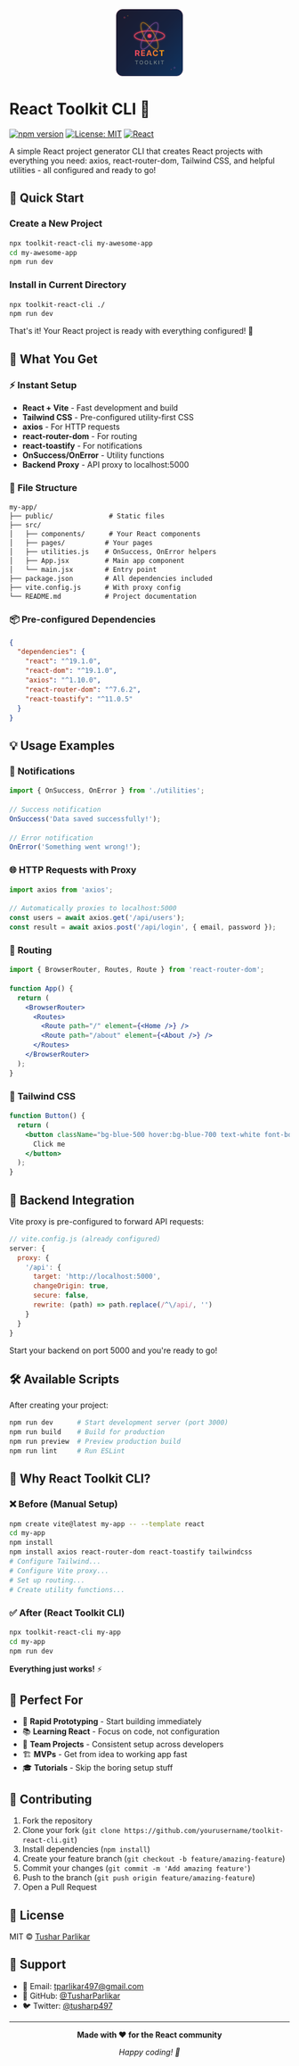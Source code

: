 <div align="center">
  <img src="./logo.svg" alt="React Toolkit CLI Logo" width="120" height="120">
</div>

# React Toolkit CLI 🚀

[![npm version](https://badge.fury.io/js/toolkit-react-cli.svg)](https://badge.fury.io/js/toolkit-react-cli)
[![License: MIT](https://img.shields.io/badge/License-MIT-yellow.svg)](https://opensource.org/licenses/MIT)
[![React](https://img.shields.io/badge/React-18%2B-blue.svg)](https://reactjs.org/)

A simple React project generator CLI that creates React projects with everything you need: axios, react-router-dom, Tailwind CSS, and helpful utilities - all configured and ready to go!

## 🚀 Quick Start

### Create a New Project

```bash
npx toolkit-react-cli my-awesome-app
cd my-awesome-app
npm run dev
```

### Install in Current Directory

```bash
npx toolkit-react-cli ./
npm run dev
```

That's it! Your React project is ready with everything configured! 🎉

## 🎯 What You Get

### ⚡ **Instant Setup**
- **React + Vite** - Fast development and build
- **Tailwind CSS** - Pre-configured utility-first CSS
- **axios** - For HTTP requests
- **react-router-dom** - For routing
- **react-toastify** - For notifications
- **OnSuccess/OnError** - Utility functions
- **Backend Proxy** - API proxy to localhost:5000

### 📁 **File Structure**
```
my-app/
├── public/              # Static files
├── src/
│   ├── components/      # Your React components
│   ├── pages/          # Your pages
│   ├── utilities.js    # OnSuccess, OnError helpers
│   ├── App.jsx         # Main app component
│   └── main.jsx        # Entry point
├── package.json        # All dependencies included
├── vite.config.js      # With proxy config
└── README.md           # Project documentation
```

### 📦 **Pre-configured Dependencies**
```json
{
  "dependencies": {
    "react": "^19.1.0",
    "react-dom": "^19.1.0",
    "axios": "^1.10.0",
    "react-router-dom": "^7.6.2",
    "react-toastify": "^11.0.5"
  }
}
```

## 💡 Usage Examples

### 🔔 **Notifications**
```jsx
import { OnSuccess, OnError } from './utilities';

// Success notification
OnSuccess('Data saved successfully!');

// Error notification  
OnError('Something went wrong!');
```

### 🌐 **HTTP Requests with Proxy**
```jsx
import axios from 'axios';

// Automatically proxies to localhost:5000
const users = await axios.get('/api/users');
const result = await axios.post('/api/login', { email, password });
```

### 🧭 **Routing**
```jsx
import { BrowserRouter, Routes, Route } from 'react-router-dom';

function App() {
  return (
    <BrowserRouter>
      <Routes>
        <Route path="/" element={<Home />} />
        <Route path="/about" element={<About />} />
      </Routes>
    </BrowserRouter>
  );
}
```

### 🎨 **Tailwind CSS**
```jsx
function Button() {
  return (
    <button className="bg-blue-500 hover:bg-blue-700 text-white font-bold py-2 px-4 rounded">
      Click me
    </button>
  );
}
```

## 🔧 **Backend Integration**

Vite proxy is pre-configured to forward API requests:

```javascript
// vite.config.js (already configured)
server: {
  proxy: {
    '/api': {
      target: 'http://localhost:5000',
      changeOrigin: true,
      secure: false,
      rewrite: (path) => path.replace(/^\/api/, '')
    }
  }
}
```

Start your backend on port 5000 and you're ready to go!

## 🛠️ **Available Scripts**

After creating your project:

```bash
npm run dev      # Start development server (port 3000)
npm run build    # Build for production  
npm run preview  # Preview production build
npm run lint     # Run ESLint
```

## 🌟 **Why React Toolkit CLI?**

### ❌ **Before (Manual Setup)**
```bash
npm create vite@latest my-app -- --template react
cd my-app
npm install
npm install axios react-router-dom react-toastify tailwindcss
# Configure Tailwind...
# Configure Vite proxy...
# Set up routing...
# Create utility functions...
```

### ✅ **After (React Toolkit CLI)**
```bash
npx toolkit-react-cli my-app
cd my-app
npm run dev
```

**Everything just works!** ⚡

## 🎯 **Perfect For**

- 🚀 **Rapid Prototyping** - Start building immediately
- 📚 **Learning React** - Focus on code, not configuration
- 👥 **Team Projects** - Consistent setup across developers
- 🏗️ **MVPs** - Get from idea to working app fast
- 🎓 **Tutorials** - Skip the boring setup stuff

## 🤝 **Contributing**

1. Fork the repository
2. Clone your fork (`git clone https://github.com/yourusername/toolkit-react-cli.git`)
3. Install dependencies (`npm install`)
4. Create your feature branch (`git checkout -b feature/amazing-feature`)
5. Commit your changes (`git commit -m 'Add amazing feature'`)
6. Push to the branch (`git push origin feature/amazing-feature`)
7. Open a Pull Request

## 📄 **License**

MIT © [Tushar Parlikar](https://github.com/TusharParlikar)

## 🙏 **Support**

- 📧 Email: tparlikar497@gmail.com
- 🐙 GitHub: [@TusharParlikar](https://github.com/TusharParlikar)
- 🐦 Twitter: [@tusharp497](https://x.com/tusharp497)

---

<div align="center">

**Made with ❤️ for the React community**

*Happy coding! 🎉*

</div>
